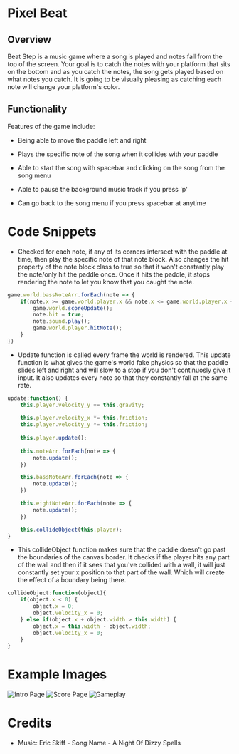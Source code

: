 # Pixel Beat

## Overview

Beat Step is a music game where a song is played and notes fall from the top of the screen.  Your goal is to catch the notes with your  platform that sits on the bottom and as you catch the notes, the song gets played based on what notes you catch.  It is going to be visually pleasing as catching each note will change your platform's color.  

## Functionality

Features of the game include:

* Being able to move the paddle left and right

* Plays the specific note of the song when it collides with your paddle

* Able to start the song with spacebar and clicking on the song from the song menu

* Able to pause the background music track if you press 'p'

* Can go back to the song menu if you press spacebar at anytime

# Code Snippets

* Checked for each note, if any of its corners intersect with the paddle at time, then play the specific note of that note block.  Also changes the hit property of the note block class to true so that it won't constantly play the note/only hit the paddle once.  Once it hits the paddle, it stops rendering the note to let you know that you caught the note.

```javascript
game.world.bassNoteArr.forEach(note => {
    if(note.x >= game.world.player.x && note.x <= game.world.player.x + 24 && note.y >= game.world.player.y && note.y <= game.world.player.y + 4 && !note.hit){
        game.world.scoreUpdate();
        note.hit = true;
        note.sound.play();
        game.world.player.hitNote();
    }
})
```

* Update function is called every frame the world is rendered.  This update function is what gives the game's world fake physics so that the paddle slides left and right and will slow to a stop if you don't continuosly give it input.  It also updates every note so that they constantly fall at the same rate.  

```javascript
update:function() {
    this.player.velocity_y += this.gravity;
    
    this.player.velocity_x *= this.friction;
    this.player.velocity_y *= this.friction;
    
    this.player.update();
    
    this.noteArr.forEach(note => {
        note.update();
    })

    this.bassNoteArr.forEach(note => {
        note.update();
    })

    this.eightNoteArr.forEach(note => {
        note.update();
    })

    this.collideObject(this.player);
}
```

* This collideObject function makes sure that the paddle doesn't go past the boundaries of the canvas border.  It checks if the player hits any part of the wall and then if it sees that you've collided with a wall, it will just constantly set your x position to that part of the wall.  Which will create the effect of a boundary being there.

```javascript
collideObject:function(object){
    if(object.x < 0) {
        object.x = 0;
        object.velocity_x = 0;
    } else if(object.x + object.width > this.width) {
        object.x = this.width - object.width;
        object.velocity_x = 0;
    } 
}
```

# Example Images
![Intro Page](https://github.com/dojobuns/pixel-beat/blob/master/src/images/portfoliositepixel.png)
![Score Page](https://github.com/dojobuns/pixel-beat/blob/master/src/images/soclosetoperfectscorepixel.png)
![Gameplay](https://github.com/dojobuns/pixel-beat/blob/master/src/images/thirteenscorepixel.png)

# Credits
* Music: Eric Skiff - Song Name - A Night Of Dizzy Spells